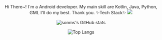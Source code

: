 <div align="center">
Hi There~!
I`m a Android developer.
My main skill are Kotlin, Java, Python, GML
I'll do my best. Thank you.
✨Tech Stack✨
<img src="https://img.shields.io/badge/Kotlin-blueviolet?style=plastic&logo=Kotlin&logoColor=7F52FF"/>

![sonms's GitHub stats](https://github-readme-stats.vercel.app/api?username=sonms&show_icons=true&theme=dark)

![Top Langs](https://github-readme-stats.vercel.app/api/top-langs/?username=sonms&layout=compact&theme=dark)
</div>
